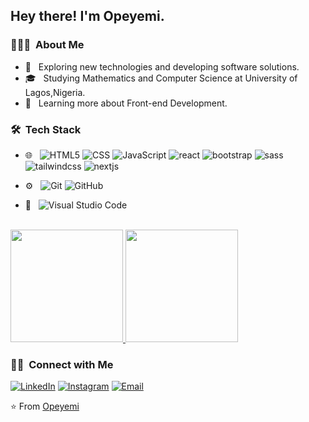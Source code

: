 
<h2> Hey there! I'm Opeyemi.</h2>

<h3> 👨🏻‍💻 &nbsp;About Me </h3>

- 🤔 &nbsp; Exploring new technologies and developing software solutions.
- 🎓 &nbsp; Studying Mathematics and Computer Science at University of Lagos,Nigeria.
- 🌱 &nbsp; Learning more about Front-end Development.


<h3> 🛠 &nbsp;Tech Stack</h3>

  
- 🌐 &nbsp;
  ![HTML5](https://img.shields.io/badge/-HTML5-333333?style=flat&logo=HTML5)
  ![CSS](https://img.shields.io/badge/-CSS-333333?style=flat&logo=CSS3&logoColor=1572B6)
  ![JavaScript](https://img.shields.io/badge/-JavaScript-333333?style=flat&logo=javascript)
  ![react](https://img.shields.io/badge/-react-333333?style=flat&logo=react)
  ![bootstrap](https://img.shields.io/badge/-bootstrap-333333?style=flat&logo=bootstrap)
  ![sass](https://img.shields.io/badge/-sass-333333?style=flat&logo=sass)
  ![tailwindcss](https://img.shields.io/badge/-tailwind-333333?style=flat&logo=tailwindcss)
  ![nextjs](https://img.shields.io/badge/next.js-333333?style=flat&logo=nextdotjs&logoColor=white)
  
  
- ⚙️ &nbsp;
  ![Git](https://img.shields.io/badge/-Git-333333?style=flat&logo=git)
  ![GitHub](https://img.shields.io/badge/-GitHub-333333?style=flat&logo=github)
  
- 🔧 &nbsp;
  ![Visual Studio Code](https://img.shields.io/badge/-Visual%20Studio%20Code-333333?style=flat&logo=visual-studio-code&logoColor=007ACC)

<br/>

<a href="https://github.com/jackthecoder17">
  <img height="180em" src="https://github-readme-stats-sigma-five.vercel.app/api?username=jackthecoder17&theme=buefy&show_icons=true" />
  <img height="180em" src="https://github-readme-stats-sigma-five.vercel.app/api/top-langs/?username=jackthecoder17&theme=buefy&layout=compact" />
</a>

<br/>

<h3> 🤝🏻 &nbsp;Connect with Me </h3>

<p align="center">
  
<a href="https://www.linkedin.com/in/ope-john-aa327920a/"><img alt="LinkedIn" src="https://img.shields.io/badge/LinkedIn-Abiodun%20Opeyemi%20John-blue?style=flat-square&logo=linkedin"></a>
<a href="https://www.instagram.com/ope__dev/"><img alt="Instagram" src="https://img.shields.io/badge/Instagram-Ope_dev-blue?style=flat-square&logo=instagram"></a>
<a href="mailto:johnnyopeyemi@gmail.com"><img alt="Email" src="https://img.shields.io/badge/Email-Johnnyopeyemi@gmail.com-blue?style=flat-square&logo=gmail"></a>
</p>

⭐️ From [Opeyemi](https://github.com/jackthecoder17)
